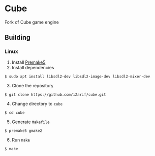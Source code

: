 # Cube

Fork of Cube game engine

## Building

### Linux

1. Install [Premake5](https://premake.github.io/)
2. Install dependencies

```
$ sudo apt install libsdl2-dev libsdl2-image-dev libsdl2-mixer-dev
```

3. Clone the repository

```
$ git clone https://github.com/iZarif/cube.git
```

4. Change directory to `cube`

```
$ cd cube
```

5. Generate `Makefile`

```
$ premake5 gmake2
```
6. Run `make`

```
$ make
```
